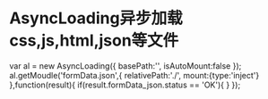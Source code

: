 # AsyncLoading异步加载css,js,html,json等文件
var al = new AsyncLoading({
			basePath:'', 
			isAutoMount:false
		});
		al.getMoudle('formData.json',{
			relativePath:'./',
			mount:{type:'inject'}
		},function(result){
			if(result.formData_json.status == 'OK'){
      }
 	});
